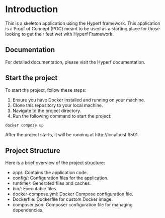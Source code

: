 # Introduction
This is a skeleton application using the Hyperf framework. This application is a Proof of Concept (POC) meant to be used as a starting place for those looking to get their feet wet with Hyperf Framework.
## Documentation
For detailed documentation, please visit the Hyperf documentation.

## Start the project
To start the project, follow these steps:

1. Ensure you have Docker installed and running on your machine.
2. Clone this repository to your local machine. 
3. Navigate to the project directory. 
4. Run the following command to start the project:
```bash
docker compose up
```
After the project starts, it will be running at http://localhost:9501.

## Project Structure
Here is a brief overview of the project structure:

- app/: Contains the application code.
- config/: Configuration files for the application.
- runtime/: Generated files and caches.
- bin/: Executable files.
- docker-compose.yml: Docker Compose configuration file.
- Dockerfile: Dockerfile for custom Docker image.
- composer.json: Composer configuration file for managing dependencies.